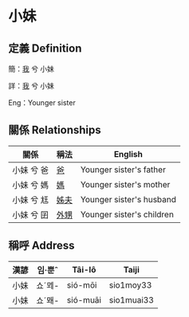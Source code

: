 # 小妹
## 定義 Definition
簡：[我](member1.md) 兮 小妹

詳：[我](member1.md) 兮 小妹

Eng：Younger sister

## 關係 Relationships

關係 | 稱法 | English
--- | --- | --- 
小妹 兮 爸 | [爸](member2.md) | Younger sister's father
小妹 兮 媽 | [媽](member3.md) | Younger sister's mother
小妹 兮 尪 | [姊夫](member23.md) | Younger sister's husband
小妹 兮 囝 | [外甥](member25.md) | Younger sister's children


## 稱呼 Address

漢諺 | 임·뿐ˆ | Tâi-lô | Taiji
--- | --- | --- | --- 
小妹 | 쇼ˊᄆᆀ- | sió-mōi | sio1moy33 
小妹 | 쇼ˊ뫠- | sió-muāi | sio1muai33 
